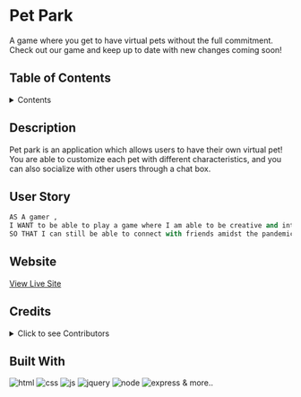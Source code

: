 # Pet Park

A game where you get to have virtual pets without the full commitment. Check out our game and keep up to date with new changes coming soon! 

## Table of Contents

<details>

  <summary>Contents</summary>
  
1.  [Description](#description)

1.  [User Story](#user-story)

1.  [Website](#website)

1.  [Credits](#credits)

1.  [Built With](#built-with)

</details>

## Description

Pet park is an application which allows users to have their own virtual pet! You are able to customize each pet with different characteristics, and you can also socialize with other users through a chat box. 

## User Story

```py
AS A gamer ,
I WANT to be able to play a game where I am able to be creative and interactive,
SO THAT I can still be able to connect with friends amidst the pandemic .
```


## Website

[View Live Site](https://radiant-eyrie-35854.herokuapp.com/)

## Credits

<details>

  <summary>Click to see Contributors</summary>
  
- Laura Anderson &mdash; [github.com/andersonjaz](https://github.com/andersonjaz)
  
- Jolo Cabrera &mdash; [github.com/el-mariachi760](https://github.com/jolocabrera)
  
- Leanne Rajan &mdash; [github.com/ScottMooregithub](https://github.com/Leanne-027)

</details>

## Built With

![html](https://img.shields.io/badge/-HTML5-E34F26?logo=html5&logoColor=white&logoWidth=30)
![css](https://img.shields.io/badge/-CSS3-1572B6?logo=css3&logoColor=white&logoWidth=30)
![js](https://img.shields.io/badge/-JavaScript-F7DF1E?logo=javascript&logoColor=white&logoWidth=30)
![jquery](https://img.shields.io/badge/-jQuery-0769AD?logo=jquery&logoColor=white&logoWidth=30)
![node](https://img.shields.io/badge/Node.Js-Node.Js-yellow)
![express](https://img.shields.io/badge/Express.js-Express.Js-orange)
& more.. 
